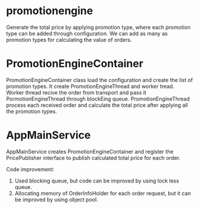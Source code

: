 # promotionengine
Generate the total price by applying promotion type, where each promotion type can be added through configuration.
We can add as many as promotion types for calculating the value of orders.

# PromotionEngineContainer
PromotionEngineContainer class load the configuration and create the list of promotion types.
It create PromotionEngineThread and worker tread.
Worker thread recive the order from transport and pass it PormotionEngineThread through blockEing queue.
PromotionEngineThread process each received order and calculate the total price after applying all the promotion types. 

# AppMainService
AppMainService creates PromotionEngineContainer and register the PricePublisher interface to publish calculated total price for each order.

Code improvement:
1) Used blocking queue, but code can be improved by using lock less queue.
2) Allocating memory of OrderInfoHolder for each order request, but it can be improved by using object pool.

